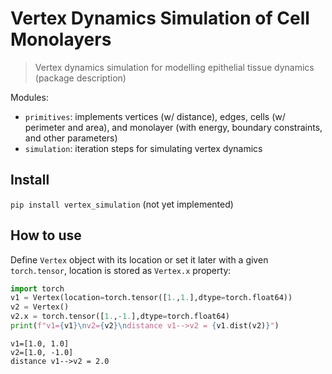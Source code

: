 <!--

#################################################
### THIS FILE WAS AUTOGENERATED! DO NOT EDIT! ###
#################################################
# file to edit: nbs/index.ipynb
# command to build the docs after a change: nbdev_build_docs

-->

# Vertex Dynamics Simulation of Cell Monolayers

> Vertex dynamics simulation for modelling epithelial tissue dynamics (package description)


Modules:
- `primitives`: implements vertices (w/ distance), edges, cells (w/ perimeter and area), and monolayer (with energy, boundary constraints, and other parameters)
- `simulation`: iteration steps for simulating vertex dynamics

## Install

`pip install vertex_simulation` (not yet implemented)

## How to use

Define `Vertex` object with its location or set it later with a given `torch.tensor`, location is stored as `Vertex.x` property:
<div class="codecell" markdown="1">
<div class="input_area" markdown="1">

```python
import torch
v1 = Vertex(location=torch.tensor([1.,1.],dtype=torch.float64))
v2 = Vertex()
v2.x = torch.tensor([1.,-1.],dtype=torch.float64)
print(f"v1={v1}\nv2={v2}\ndistance v1-->v2 = {v1.dist(v2)}")
```

</div>
<div class="output_area" markdown="1">

    v1=[1.0, 1.0]
    v2=[1.0, -1.0]
    distance v1-->v2 = 2.0


</div>

</div>
